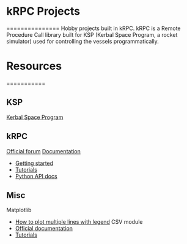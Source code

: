 # kRPC Projects
===============
Hobby projects built in kRPC. kRPC is a Remote Procedure Call library built for KSP (Kerbal Space Program, a rocket simulator) used for controlling the vessels programmatically. 

# Resources
===========

## KSP
[Kerbal Space Program](https://kerbalspaceprogram.com/en/)

## kRPC
[Official forum](http://forum.kerbalspaceprogram.com/index.php?/topic/130742-122-krpc-control-the-game-using-c-c-java-lua-python-ruby-haskell-v037-24th-december-2016/)
[Documentation](http://krpc.github.io/krpc/index.html)
- [Getting started](http://krpc.github.io/krpc/getting-started.html)
- [Tutorials](http://krpc.github.io/krpc/tutorials.html)
- [Python API docs](http://krpc.github.io/krpc/python.html)

## Misc
Matplotlib
- [How to plot multiple lines with legend](http://matplotlib.org/1.3.0/examples/pylab_examples/legend_demo.html)
CSV module
- [Official documentation](https://docs.python.org/2/library/csv.html)
- [Tutorials](http://www.pythonforbeginners.com/systems-programming/using-the-csv-module-in-python/)

